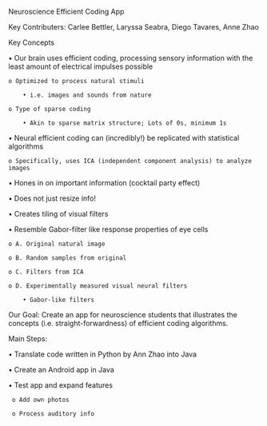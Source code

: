 Neuroscience Efficient Coding App

Key Contributers: Carlee Bettler, Laryssa Seabra, Diego Tavares, Anne Zhao 

Key Concepts

• Our brain uses efficient coding, processing sensory information with the least amount of electrical impulses possible

    o Optimized to process natural stimuli 
    
        • i.e. images and sounds from nature
        
    o Type of sparse coding

        • Akin to sparse matrix structure; Lots of 0s, minimum 1s

• Neural efficient coding can (incredibly!) be replicated with statistical algorithms

    o Specifically, uses ICA (independent component analysis) to analyze images 
  
•	Hones in on important information (cocktail party effect)

•	Does not just resize info!

•	Creates tiling of visual filters 

•	Resemble Gabor-filter like response properties of eye cells 

    o A. Original natural image

    o B. Random samples from original

    o C. Filters from ICA

    o D. Experimentally measured visual neural filters

        • Gabor-like filters

Our Goal: Create an app for neuroscience students that illustrates the concepts (i.e. straight-forwardness) of efficient coding algorithms.  

Main Steps:

• Translate code written in Python by Ann Zhao into Java

• Create an Android app in Java

• Test app and expand features

     o Add own photos
     
     o Process auditory info 
















 

